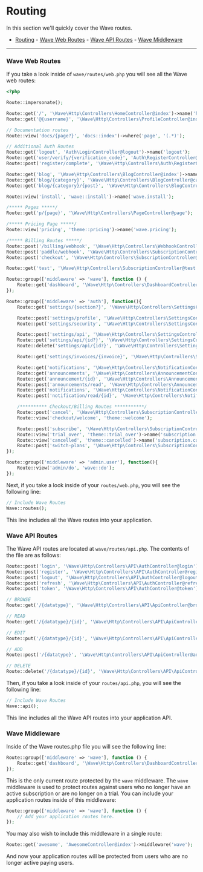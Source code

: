 # Routing

In this section we'll quickly cover the Wave routes.

- [Routing](#routing)
		- [Wave Web Routes](#wave-web-routes)
		- [Wave API Routes](#wave-api-routes)
		- [Wave Middleware](#wave-middleware)

---

<a name="web-routes"></a>
### Wave Web Routes

If you take a look inside of `wave/routes/web.php` you will see all the Wave web routes:

```php
<?php

Route::impersonate();

Route::get('/', '\Wave\Http\Controllers\HomeController@index')->name('home');
Route::get('@{username}', '\Wave\Http\Controllers\ProfileController@index')->name('wave.profile');

// Documentation routes
Route::view('docs/{page?}', 'docs::index')->where('page', '(.*)');

// Additional Auth Routes
Route::get('logout', 'Auth\LoginController@logout')->name('logout');
Route::get('user/verify/{verification_code}', 'Auth\RegisterController@verify')->name('verify');
Route::post('register/complete', '\Wave\Http\Controllers\Auth\RegisterController@complete')->name('wave.register-complete');

Route::get('blog', '\Wave\Http\Controllers\BlogController@index')->name('wave.blog');
Route::get('blog/{category}', '\Wave\Http\Controllers\BlogController@category')->name('wave.blog.category');
Route::get('blog/{category}/{post}', '\Wave\Http\Controllers\BlogController@post')->name('wave.blog.post');

Route::view('install', 'wave::install')->name('wave.install');

/***** Pages *****/
Route::get('p/{page}', '\Wave\Http\Controllers\PageController@page');

/***** Pricing Page *****/
Route::view('pricing', 'theme::pricing')->name('wave.pricing');

/***** Billing Routes *****/
Route::post('/billing/webhook', '\Wave\Http\Controllers\WebhookController@handleWebhook');
Route::post('paddle/webhook', '\Wave\Http\Controllers\SubscriptionController@hook');
Route::post('checkout', '\Wave\Http\Controllers\SubscriptionController@checkout')->name('checkout');

Route::get('test', '\Wave\Http\Controllers\SubscriptionController@test');

Route::group(['middleware' => 'wave'], function () {
	Route::get('dashboard', '\Wave\Http\Controllers\DashboardController@index')->name('wave.dashboard');
});

Route::group(['middleware' => 'auth'], function(){
	Route::get('settings/{section?}', '\Wave\Http\Controllers\SettingsController@index')->name('wave.settings');

	Route::post('settings/profile', '\Wave\Http\Controllers\SettingsController@profilePut')->name('wave.settings.profile.put');
	Route::put('settings/security', '\Wave\Http\Controllers\SettingsController@securityPut')->name('wave.settings.security.put');

	Route::post('settings/api', '\Wave\Http\Controllers\SettingsController@apiPost')->name('wave.settings.api.post');
	Route::put('settings/api/{id?}', '\Wave\Http\Controllers\SettingsController@apiPut')->name('wave.settings.api.put');
	Route::delete('settings/api/{id?}', '\Wave\Http\Controllers\SettingsController@apiDelete')->name('wave.settings.api.delete');

	Route::get('settings/invoices/{invoice}', '\Wave\Http\Controllers\SettingsController@invoice')->name('wave.invoice');

	Route::get('notifications', '\Wave\Http\Controllers\NotificationController@index')->name('wave.notifications');
	Route::get('announcements', '\Wave\Http\Controllers\AnnouncementController@index')->name('wave.announcements');
	Route::get('announcement/{id}', '\Wave\Http\Controllers\AnnouncementController@announcement')->name('wave.announcement');
	Route::post('announcements/read', '\Wave\Http\Controllers\AnnouncementController@read')->name('wave.announcements.read');
	Route::get('notifications', '\Wave\Http\Controllers\NotificationController@index')->name('wave.notifications');
	Route::post('notification/read/{id}', '\Wave\Http\Controllers\NotificationController@delete')->name('wave.notification.read');

    /********** Checkout/Billing Routes ***********/
    Route::post('cancel', '\Wave\Http\Controllers\SubscriptionController@cancel')->name('wave.cancel');
    Route::view('checkout/welcome', 'theme::welcome');

    Route::post('subscribe', '\Wave\Http\Controllers\SubscriptionController@subscribe')->name('wave.subscribe');
	Route::view('trial_over', 'theme::trial_over')->name('subscription.trial_over');
	Route::view('cancelled', 'theme::cancelled')->name('subscription.cancelled');
    Route::post('switch-plans', '\Wave\Http\Controllers\SubscriptionController@switchPlans')->name('wave.switch-plans');
});

Route::group(['middleware' => 'admin.user'], function(){
    Route::view('admin/do', 'wave::do');
});
```

Next, if you take a look inside of your `routes/web.php`, you will see the following line:

```php
// Include Wave Routes
Wave::routes();
```

This line includes all the Wave routes into your application.

<a name="api-routes"></a>
### Wave API Routes

The Wave API routes are located at `wave/routes/api.php`. The contents of the file are as follows:

```php
Route::post('login', '\Wave\Http\Controllers\API\AuthController@login');
Route::post('register', '\Wave\Http\Controllers\API\AuthController@register');
Route::post('logout', '\Wave\Http\Controllers\API\AuthController@logout');
Route::post('refresh', '\Wave\Http\Controllers\API\AuthController@refresh');
Route::post('token', '\Wave\Http\Controllers\API\AuthController@token');

// BROWSE
Route::get('/{datatype}', '\Wave\Http\Controllers\API\ApiController@browse');

// READ
Route::get('/{datatype}/{id}', '\Wave\Http\Controllers\API\ApiController@read');

// EDIT
Route::put('/{datatype}/{id}', '\Wave\Http\Controllers\API\ApiController@edit');

// ADD
Route::post('/{datatype}', '\Wave\Http\Controllers\API\ApiController@add');

// DELETE
Route::delete('/{datatype}/{id}', '\Wave\Http\Controllers\API\ApiController@delete');
```

Then, if you take a look inside of your `routes/api.php`, you will see the following line:

```php
// Include Wave Routes
Wave::api();
```

This line includes all the Wave API routes into your application API.

<a name="wave-middleware"></a>
### Wave Middleware

Inside of the Wave routes.php file you will see the following line:

```php
Route::group(['middleware' => 'wave'], function () {
    Route::get('dashboard', '\Wave\Http\Controllers\DashboardController@index')->name('wave.dashboard');
});
```

This is the only current route protected by the `wave` middleware. The `wave` middleware is used to protect routes against users who no longer have an active subscription or are no longer on a trial. You can include your application routes inside of this middleware:

```php
Route::group(['middleware' => 'wave'], function () {
    // Add your application routes here.
});
```

You may also wish to include this middleware in a single route:

```php
Route::get('awesome', 'AwesomeController@index')->middleware('wave');
```

And now your application routes will be protected from users who are no longer active paying users.
